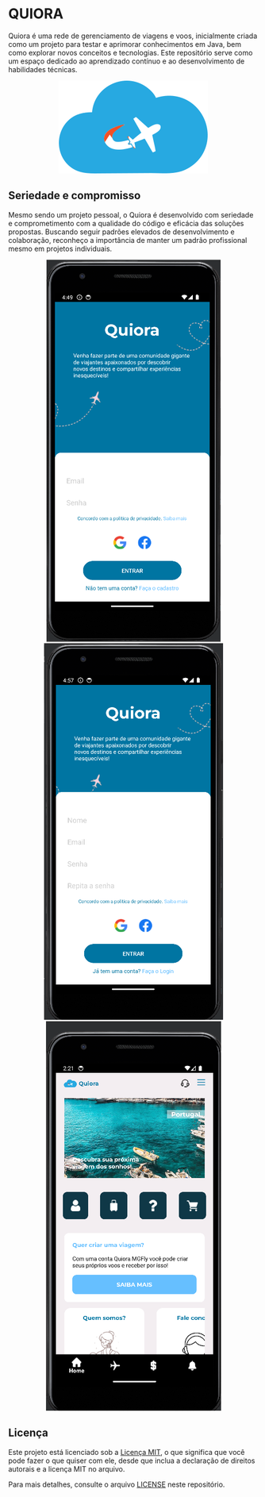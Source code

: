 # QUIORA

Quiora é uma rede de gerenciamento de viagens e voos, inicialmente criada como um projeto para testar e aprimorar conhecimentos em Java, bem como explorar novos conceitos e tecnologias. Este repositório serve como um espaço dedicado ao aprendizado contínuo e ao desenvolvimento de habilidades técnicas.

<div align="center">
 <img src="https://github.com/YuriEsteves0/Quiora/blob/main/imgProjeto/logo/LogoQuiora.png" alt="Quiora Logo">
</div>

## Seriedade e compromisso

Mesmo sendo um projeto pessoal, o Quiora é desenvolvido com seriedade e comprometimento com a qualidade do código e eficácia das soluções propostas. Buscando seguir padrões elevados de desenvolvimento e colaboração, reconheço a importância de manter um padrão profissional mesmo em projetos individuais.

<div align="center">
  <img src="https://github.com/YuriEsteves0/Quiora/blob/main/imgProjeto/app/QuiraLogin.png" alt="Quiora Logo">
  <img src="https://github.com/YuriEsteves0/Quiora/blob/main/imgProjeto/app/QuioraCadastro.png" alt="Quiora Logo">
 <img src="https://github.com/YuriEsteves0/Quiora/blob/main/imgProjeto/app/QuioraPaginaInicial.png" alt="Página inicial QUIORA">
</div>

## Licença

Este projeto está licenciado sob a [Licença MIT](https://opensource.org/licenses/MIT), o que significa que você pode fazer o que quiser com ele, desde que inclua a declaração de direitos autorais e a licença MIT no arquivo.

Para mais detalhes, consulte o arquivo [LICENSE](LICENSE) neste repositório.
